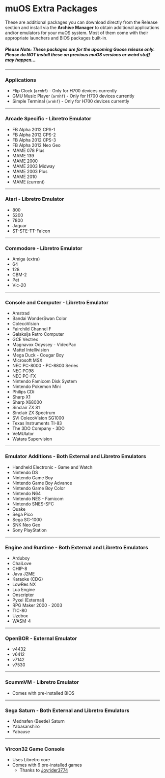 # muOS Extra Packages
These are additional packages you can download directly from the Release section and install via the **Archive Manager** to obtain additional applications and/or emulators for your muOS system. Most of them come with their appropriate launchers and BIOS packages built-in.
##### _Please Note: These packages are for the upcoming **Goose** release only.  Please do **NOT** install these on previous muOS versions or weird stuff may happen..._
---
### Applications
* Flip Clock (`armhf`) - Only for H700 devices currently
* GMU Music Player (`armhf`) - Only for H700 devices currently
* Simple Terminal (`armhf`) - Only for H700 devices currently
---
### Arcade Specific - Libretro Emulator
* FB Alpha 2012 CPS-1
* FB Alpha 2012 CPS-2
* FB Alpha 2012 CPS-3
* FB Alpha 2012 Neo Geo
* MAME 078 Plus
* MAME 139
* MAME 2000
* MAME 2003 Midway
* MAME 2003 Plus
* MAME 2010
* MAME (current)
---
### Atari - Libretro Emulator
* 800 
* 5200
* 7800
* Jaguar
* ST-STE-TT-Falcon
---
### Commodore - Libretro Emulator
* Amiga (extra)
* 64
* 128
* CBM-2
* Pet
* Vic-20
---
### Console and Computer - Libretro Emulator
* Amstrad
* Bandai WonderSwan Color
* ColecoVision
* Fairchild Channel F
* Galaksija Retro Computer
* GCE Vectrex
* Magnavox Odyssey - VideoPac
* Mattel Intellivision
* Mega Duck - Cougar Boy
* Microsoft MSX
* NEC PC-8000 - PC-8800 Series
* NEC PC98
* NEC PC-FX
* Nintendo Famicom Disk System
* Nintendo Pokemon Mini
* Philips CDi
* Sharp X1
* Sharp X68000
* Sinclair ZX 81
* Sinclair ZX Spectrum
* SVI ColecoVision SG1000
* Texas Instruments TI-83
* The 3DO Company - 3DO
* VeMUlator
* Watara Supervision
---
### Emulator Additions - Both External and Libretro Emulators
* Handheld Electronic - Game and Watch
* Nintendo DS
* Nintendo Game Boy
* Nintendo Game Boy Advance
* Nintendo Game Boy Color
* Nintendo N64
* Nintendo NES - Famicom
* Nintendo SNES-SFC
* Quake
* Sega Pico
* Sega SG-1000
* SNK Neo Geo
* Sony PlayStation
---
### Engine and Runtime - Both External and Libretro Emulators
* Arduboy
* ChaiLove
* CHIP-8
* Java J2ME
* Karaoke (CDG)
* LowRes NX
* Lua Engine
* Onscripter
* Pyxel (External)
* RPG Maker 2000 - 2003
* TIC-80
* Uzebox
* WASM-4
---
### OpenBOR - External Emulator
* v4432
* v6412
* v7142
* v7530
---
### ScummVM - Libretro Emulator
* Comes with pre-installed BIOS
---
### Sega Saturn - Both External and Libretro Emulators
* Mednafen (Beetle) Saturn
* Yabasanshiro
* Yabause
---
### Vircon32 Game Console
* Uses Libretro core
* Comes with 6 pre-installed games
  * Thanks to [Joyrider3774](https://joyrider3774.itch.io/)
